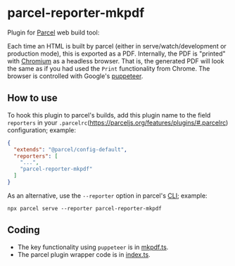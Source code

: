 # parcel-reporter-mkpdf

Plugin for [Parcel](https://parceljs.org) web build tool: 

Each time an HTML is built by parcel (either in serve/watch/development or production mode), this is exported as a PDF.
Internally, the PDF is "printed" with [Chromium](https://github.com/chromium/chromium) as a headless browser. That is, the generated PDF will look the same as if you had used the `Print` functionality from Chrome.
The browser is controlled with Google's [puppeteer](https://github.com/puppeteer/puppeteer).


## How to use

To hook this plugin to parcel's builds, add this plugin name to the field `reporters` in your `.parcelrc`(https://parceljs.org/features/plugins/#.parcelrc) configuration; example:

```json
{
  "extends": "@parcel/config-default",
  "reporters": [
    "...",
    "parcel-reporter-mkpdf"
  ]
}
```

As an alternative, use the `--reporter` option in parcel's [CLI](https://parceljs.org/getting-started/migration/#cli); example:

```shell
npx parcel serve --reporter parcel-reporter-mkpdf
```


## Coding

* The key functionality using `puppeteer` is in [mkpdf.ts](./workspaces/mkpdf/src/mkpdf.ts#L67).
* The parcel plugin wrapper code is in [index.ts](./src/index.ts#L35).
